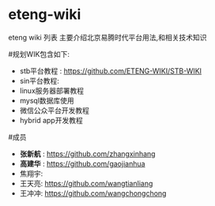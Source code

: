 # eteng-wiki
eteng wiki 列表
主要介绍北京易腾时代平台用法,和相关技术知识

#规划WIK包含如下:
* stb平台教程 : https://github.com/ETENG-WIKI/STB-WIKI
* sin平台教程: 
* linux服务器部署教程
* mysql数据库使用
* 微信公众平台开发教程
* hybrid app开发教程

#成员
* **张新航** : https://github.com/zhangxinhang
* **高建华** : https://github.com/gaojianhua
* 焦翔宇:
* 王天亮: https://github.com/wangtianliang
* 王冲冲: https://github.com/wangchongchong

